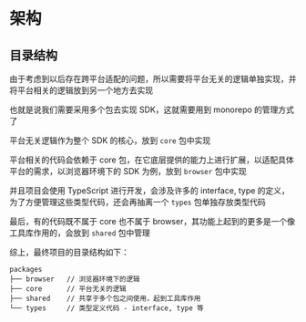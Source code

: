# 架构

## 目录结构

由于考虑到以后存在跨平台适配的问题，所以需要将平台无关的逻辑单独实现，并将平台相关的逻辑放到另一个地方去实现

也就是说我们需要采用多个包去实现 SDK，这就需要用到 monorepo 的管理方式了

平台无关逻辑作为整个 SDK 的核心，放到 `core` 包中实现

平台相关的代码会依赖于 core 包，在它底层提供的能力上进行扩展，以适配具体平台的需求，以浏览器环境下的 SDK 为例，放到 `browser` 包中实现

并且项目会使用 TypeScript 进行开发，会涉及许多的 interface, type 的定义，为了方便管理这些类型代码，还会再抽离一个 `types` 包单独存放类型代码

最后，有的代码既不属于 core 也不属于 browser，其功能上起到的更多是一个像工具库作用的，会放到 `shared` 包中管理

综上，最终项目的目录结构如下：

```text
packages
├── browser   // 浏览器环境下的逻辑
├── core      // 平台无关的逻辑
├── shared    // 共享于多个包之间使用，起到工具库作用
└── types     // 类型定义代码 - interface, type 等
```
